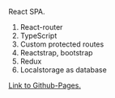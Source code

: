 React SPA.
 1. React-router
 2. TypeScript
 3. Custom protected routes
 4. Reactstrap, bootstrap
 5. Redux
 6. Localstorage as database
 
 [Link to Github-Pages.](https://coelilumenus.github.io/mtt/)

